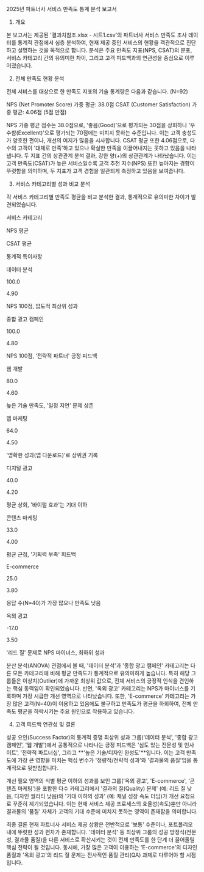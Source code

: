 2025년 파트너사 서비스 만족도 통계 분석 보고서

1. 개요

본 보고서는 제공된 '결과치참조.xlsx - 시트1.csv'의 파트너사 서비스 만족도 조사 데이터를 통계적 관점에서 심층 분석하여, 현재 제공 중인 서비스의 현황을 객관적으로 진단하고 설명하는 것을 목적으로 합니다. 분석은 주요 만족도 지표(NPS, CSAT)의 분포, 서비스 카테고리 간의 유의미한 차이, 그리고 고객 피드백과의 연관성을 중심으로 이루어졌습니다.

2. 전체 만족도 현황 분석

전체 서비스를 대상으로 한 만족도 지표의 기술 통계량은 다음과 같습니다. (N=92)

NPS (Net Promoter Score) 가중 평균: 38.0점
CSAT (Customer Satisfaction) 가중 평균: 4.06점 (5점 만점)

NPS 가중 평균 점수는 38.0점으로, '좋음(Good)'으로 평가되는 30점을 상회하나 '우수함(Excellent)'으로 평가되는 70점에는 미치지 못하는 수준입니다. 이는 고객 충성도가 양호한 편이나, 개선의 여지가 많음을 시사합니다. CSAT 평균 또한 4.06점으로, 다수의 고객이 '대체로 만족'하고 있으나 확실한 만족을 이끌어내지는 못하고 있음을 나타냅니다.
두 지표 간의 상관관계 분석 결과, 강한 양(+)의 상관관계가 나타났습니다. 이는 고객 만족도(CSAT)가 높은 서비스일수록 고객 추천 지수(NPS) 또한 높아지는 경향이 뚜렷함을 의미하며, 두 지표가 고객 경험을 일관되게 측정하고 있음을 보여줍니다.

3. 서비스 카테고리별 성과 비교 분석

각 서비스 카테고리별 만족도 평균을 비교 분석한 결과, 통계적으로 유의미한 차이가 발견되었습니다.

서비스 카테고리

NPS 평균

CSAT 평균

통계적 특이사항

데이터 분석

100.0

4.90

NPS 100점, 압도적 최상위 성과

종합 광고 캠페인

100.0

4.80

NPS 100점, '전략적 파트너' 긍정 피드백

웹 개발

80.0

4.60

높은 기술 만족도, '일정 지연' 문제 상존

앱 마케팅

64.0

4.50

'명확한 성과(앱 다운로드)'로 상위권 기록

디지털 광고

40.0

4.20

평균 상회, '바이럴 효과'는 기대 이하

콘텐츠 마케팅

33.0

4.00

평균 근접, '기획력 부족' 피드백

E-commerce

25.0

3.80

응답 수(N=40)가 가장 많으나 만족도 낮음

옥외 광고

-17.0

3.50

'리드 질' 문제로 NPS 마이너스, 최하위 성과

분산 분석(ANOVA) 관점에서 볼 때, '데이터 분석'과 '종합 광고 캠페인' 카테고리는 다른 모든 카테고리에 비해 평균 만족도가 통계적으로 유의미하게 높습니다. 특히 해당 그룹들은 이상치(Outlier)에 가까운 최상위 값으로, 전체 서비스의 긍정적 인식을 견인하는 핵심 동력임이 확인되었습니다.
반면, '옥외 광고' 카테고리는 NPS가 마이너스를 기록하며 가장 시급한 개선 영역으로 나타났습니다. 또한, 'E-commerce' 카테고리는 가장 많은 고객(N=40)이 이용하고 있음에도 불구하고 만족도가 평균을 하회하여, 전체 만족도 평균을 하락시키는 주요 원인으로 작용하고 있습니다.

4. 고객 피드백 연관성 및 결론

성공 요인(Success Factor)의 통계적 증명
최상위 성과 그룹('데이터 분석', '종합 광고 캠페인', '웹 개발')에서 공통적으로 나타나는 긍정 피드백은 '심도 있는 전문성 및 인사이트', '전략적 파트너십', 그리고 **'높은 기술/디자인 완성도'**입니다. 이는 고객 만족도에 가장 큰 영향을 미치는 핵심 변수가 '정량적/전략적 성과'와 '결과물의 품질'임을 통계적으로 뒷받침합니다.

개선 필요 영역의 식별
평균 이하의 성과를 보인 그룹('옥외 광고', 'E-commerce', '콘텐츠 마케팅')을 포함한 다수 카테고리에서 '결과의 질(Quality) 문제' (예: 리드 질 낮음, 디자인 퀄리티 낮음)와 '기대 이하의 성과' (예: 채널 성장 속도 더딤)가 개선 요청으로 꾸준히 제기되었습니다. 이는 현재 서비스 제공 프로세스의 효율성(속도)뿐만 아니라 결과물의 '품질' 자체가 고객의 기대 수준에 미치지 못하는 영역이 존재함을 의미합니다.

최종 결론
현재 파트너사 서비스 제공 상황은 전반적으로 '보통' 수준이나, 포트폴리오 내에 뚜렷한 성과 편차가 존재합니다. '데이터 분석' 등 최상위 그룹의 성공 방정식(전문성, 결과물 품질)을 다른 서비스로 확산시키는 것이 전체 만족도를 한 단계 더 끌어올릴 핵심 전략이 될 것입니다. 동시에, 가장 많은 고객이 이용하는 'E-commerce'의 디자인 품질과 '옥외 광고'의 리드 질 문제는 전사적인 품질 관리(QA) 과제로 다루어야 할 시점입니다.